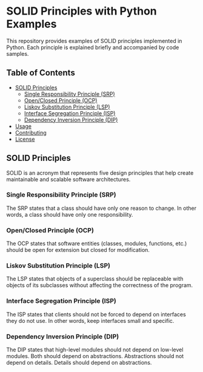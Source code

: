 # SOLID Principles with Python Examples

This repository provides examples of SOLID principles implemented in Python. Each principle is explained briefly and accompanied by code samples.

## Table of Contents

- [SOLID Principles](#solid-principles)
  - [Single Responsibility Principle (SRP)](#single-responsibility-principle-srp)
  - [Open/Closed Principle (OCP)](#openclosed-principle-ocp)
  - [Liskov Substitution Principle (LSP)](#liskov-substitution-principle-lsp)
  - [Interface Segregation Principle (ISP)](#interface-segregation-principle-isp)
  - [Dependency Inversion Principle (DIP)](#dependency-inversion-principle-dip)
- [Usage](#usage)
- [Contributing](#contributing)
- [License](#license)

## SOLID Principles

SOLID is an acronym that represents five design principles that help create maintainable and scalable software architectures.

### Single Responsibility Principle (SRP)

The SRP states that a class should have only one reason to change. In other words, a class should have only one responsibility.

### Open/Closed Principle (OCP)


The OCP states that software entities (classes, modules, functions, etc.) should be open for extension but closed for modification.

### Liskov Substitution Principle (LSP)
The LSP states that objects of a superclass should be replaceable with objects of its subclasses without affecting the correctness of the program.

### Interface Segregation Principle (ISP)

The ISP states that clients should not be forced to depend on interfaces they do not use. In other words, keep interfaces small and specific.

### Dependency Inversion Principle (DIP)

The DIP states that high-level modules should not depend on low-level modules. Both should depend on abstractions. Abstractions should not depend on details. Details should depend on abstractions.




